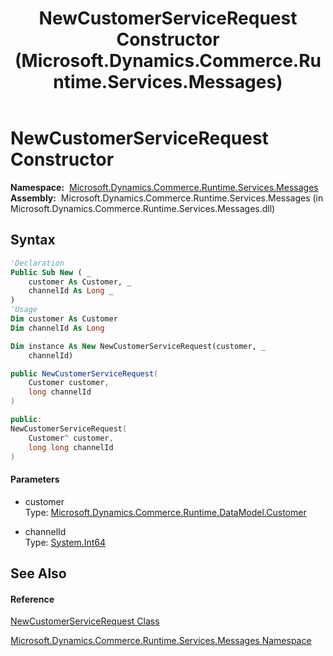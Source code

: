 ﻿---
title: NewCustomerServiceRequest Constructor  (Microsoft.Dynamics.Commerce.Runtime.Services.Messages)
TOCTitle: NewCustomerServiceRequest Constructor
ms:assetid: M:Microsoft.Dynamics.Commerce.Runtime.Services.Messages.NewCustomerServiceRequest.#ctor(Microsoft.Dynamics.Commerce.Runtime.DataModel.Customer,System.Int64)
ms:mtpsurl: https://technet.microsoft.com/en-us/library/microsoft.dynamics.commerce.runtime.services.messages.newcustomerservicerequest.newcustomerservicerequest(v=AX.60)
ms:contentKeyID: 65320700
ms.date: 05/18/2015
mtps_version: v=AX.60
f1_keywords:
- Microsoft.Dynamics.Commerce.Runtime.Services.Messages.NewCustomerServiceRequest.#ctor
dev_langs:
- CSharp
- C++
- VB
---

# NewCustomerServiceRequest Constructor

**Namespace:**  [Microsoft.Dynamics.Commerce.Runtime.Services.Messages](microsoft-dynamics-commerce-runtime-services-messages-namespace.md)  
**Assembly:**  Microsoft.Dynamics.Commerce.Runtime.Services.Messages (in Microsoft.Dynamics.Commerce.Runtime.Services.Messages.dll)

## Syntax

``` vb
'Declaration
Public Sub New ( _
    customer As Customer, _
    channelId As Long _
)
'Usage
Dim customer As Customer
Dim channelId As Long

Dim instance As New NewCustomerServiceRequest(customer, _
    channelId)
```

``` csharp
public NewCustomerServiceRequest(
    Customer customer,
    long channelId
)
```

``` c++
public:
NewCustomerServiceRequest(
    Customer^ customer, 
    long long channelId
)
```

#### Parameters

  - customer  
    Type: [Microsoft.Dynamics.Commerce.Runtime.DataModel.Customer](customer-class-microsoft-dynamics-commerce-runtime-datamodel.md)  

<!-- end list -->

  - channelId  
    Type: [System.Int64](https://technet.microsoft.com/en-us/library/6yy583ek\(v=ax.60\))  

## See Also

#### Reference

[NewCustomerServiceRequest Class](newcustomerservicerequest-class-microsoft-dynamics-commerce-runtime-services-messages.md)

[Microsoft.Dynamics.Commerce.Runtime.Services.Messages Namespace](microsoft-dynamics-commerce-runtime-services-messages-namespace.md)

